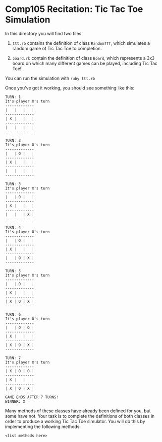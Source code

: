 # Comp105 Recitation: Tic Tac Toe Simulation

In this directory you will find two files: 

 1. `ttt.rb` contains the definition of class `RandomTTT`, which
    simulates a random game of Tic Tac Toe to completion.

 2. `board.rb` contain the definition of class `Board`, which
    represents a 3x3 board on which many different games can be played,
    including Tic Tac Toe!

You can run the simulation with `ruby ttt.rb`

Once you've got it working, you should see something like this:

```
TURN: 1
It's player X's turn
-------------
|   |   |   |
-------------
| X |   |   |
-------------
|   |   |   |
-------------

TURN: 2
It's player O's turn
-------------
|   | O |   |
-------------
| X |   |   |
-------------
|   |   |   |
-------------

TURN: 3
It's player X's turn
-------------
|   | O |   |
-------------
| X |   |   |
-------------
|   |   | X |
-------------

TURN: 4
It's player O's turn
-------------
|   | O |   |
-------------
| X |   |   |
-------------
|   | O | X |
-------------

TURN: 5
It's player X's turn
-------------
|   | O |   |
-------------
| X |   |   |
-------------
| X | O | X |
-------------

TURN: 6
It's player O's turn
-------------
|   | O | O |
-------------
| X |   |   |
-------------
| X | O | X |
-------------

TURN: 7
It's player X's turn
-------------
| X | O | O |
-------------
| X |   |   |
-------------
| X | O | X |
-------------
GAME ENDS AFTER 7 TURNS!
WINNER: X
```

Many methods of these classes have already been defined for you, but some
have not. Your task is to complete the definitions of both classes in order to 
produce a working Tic Tac Toe simulator. You will do this by implementing the 
following methods:

    <list methods here>


  
